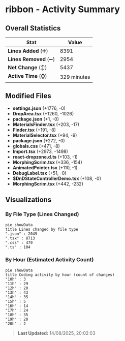 # ribbon - Activity Summary 

## Overall Statistics

| Stat                   | Value                                                             |
| ---------------------- | ----------------------------------------------------------------- |
| **Lines Added** (➕)   | 8391                                          |
| **Lines Removed** (➖) | 2954                                        |
| **Net Change** (↕)    | 5437                |
| **Active Time** (⌚)   | 329 minutes |


## Modified Files
- **settings.json** (+1776, -0)
- **DropArea.tsx** (+1260, -1026)
- **package.json** (+1, -0)
- **MaterialsFinder.tsx** (+203, -17)
- **Finder.tsx** (+191, -8)
- **MaterialSelector.tsx** (+94, -9)
- **package.json** (+272, -0)
- **globals.css** (+471, -8)
- **Import.tsx** (+2973, -1498)
- **react-dropzone.d.ts** (+103, -1)
- **MorphingScrim.tsx** (+336, -154)
- **AnimatedPointer.tsx** (+110, -1)
- **DebugLabel.tsx** (+51, -0)
- **$DnDStateControllerDemo.tsx** (+108, -0)
- **MorphingScrim.tsx** (+442, -232)

## Visualizations

### By File Type (Lines Changed)

```mermaid
pie showData
title Lines changed by file type
".json" : 2049
".tsx" : 8713
".css" : 479
".ts" : 104
```

### By Hour (Estimated Activity Count)

```mermaid
pie showData
title Coding activity by hour (count of changes)
"10h" : 3
"11h" : 29
"12h" : 20
"13h" : 43
"14h" : 35
"15h" : 5
"16h" : 14
"17h" : 24
"18h" : 35
"19h" : 20
"20h" : 2
```


> **Last Updated:** 14/08/2025, 20:02:03